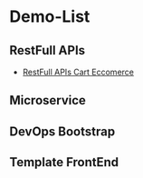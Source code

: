 # Demo-List

## RestFull APIs 
 - [RestFull APIs Cart Eccomerce](http://demo-1.papamana.com/api/pages/docs)

## Microservice 

## DevOps Bootstrap

## Template FrontEnd
